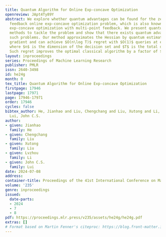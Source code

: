 ```yaml
---
title: Quantum Algorithm for Online Exp-concave Optimization
openreview: JApt4Ty89Y
abstract: We explore whether quantum advantages can be found for the zeroth-order
  feedback online exp-concave optimization problem, which is also known as bandit
  exp-concave optimization with multi-point feedback. We present quantum online quasi-Newton
  methods to tackle the problem and show that there exists quantum advantages for
  such problems. Our method approximates the Hessian by quantum estimated inexact
  gradient and can achieve $O(n\log T)$ regret with $O(1)$ queries at each round,
  where $n$ is the dimension of the decision set and $T$ is the total decision rounds.
  Such regret improves the optimal classical algorithm by a factor of $T^{2/3}$.
layout: inproceedings
series: Proceedings of Machine Learning Research
publisher: PMLR
issn: 2640-3498
id: he24g
month: 0
tex_title: Quantum Algorithm for Online Exp-concave Optimization
firstpage: 17946
lastpage: 17971
page: 17946-17971
order: 17946
cycles: false
bibtex_author: He, Jianhao and Liu, Chengchang and Liu, Xutong and Li, Lvzhou and
  Lui, John C.S.
author:
- given: Jianhao
  family: He
- given: Chengchang
  family: Liu
- given: Xutong
  family: Liu
- given: Lvzhou
  family: Li
- given: John C.S.
  family: Lui
date: 2024-07-08
address:
container-title: Proceedings of the 41st International Conference on Machine Learning
volume: '235'
genre: inproceedings
issued:
  date-parts:
  - 2024
  - 7
  - 8
pdf: https://proceedings.mlr.press/v235/assets/he24g/he24g.pdf
extras: []
# Format based on Martin Fenner's citeproc: https://blog.front-matter.io/posts/citeproc-yaml-for-bibliographies/
---
```

